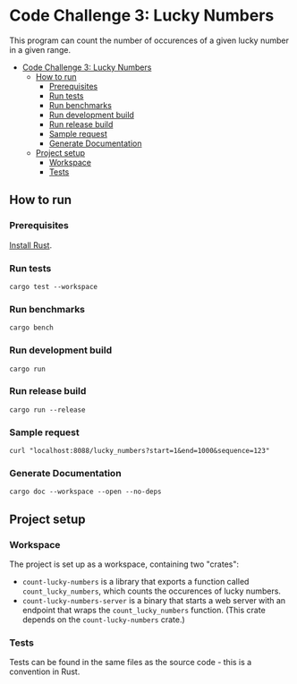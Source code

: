 # Code Challenge 3: Lucky Numbers

This program can count the number of occurences of a given lucky number in a given range.

- [Code Challenge 3: Lucky Numbers](#code-challenge-3-lucky-numbers)
  - [How to run](#how-to-run)
    - [Prerequisites](#prerequisites)
    - [Run tests](#run-tests)
    - [Run benchmarks](#run-benchmarks)
    - [Run development build](#run-development-build)
    - [Run release build](#run-release-build)
    - [Sample request](#sample-request)
    - [Generate Documentation](#generate-documentation)
  - [Project setup](#project-setup)
    - [Workspace](#workspace)
    - [Tests](#tests)

## How to run

### Prerequisites

[Install Rust](https://www.rust-lang.org/tools/install).

### Run tests

```shell
cargo test --workspace
```

### Run benchmarks

```shell
cargo bench
```

### Run development build

```shell
cargo run
```

### Run release build

```shell
cargo run --release
```

### Sample request

```shell
curl "localhost:8088/lucky_numbers?start=1&end=1000&sequence=123"
```

### Generate Documentation

```shell
cargo doc --workspace --open --no-deps
```

## Project setup

### Workspace

The project is set up as a workspace, containing two "crates":

- `count-lucky-numbers` is a library that exports a function called `count_lucky_numbers`, which counts the occurences of lucky numbers.
- `count-lucky-numbers-server` is a binary that starts a web server with an endpoint that wraps the `count_lucky_numbers` function. (This crate depends on the `count-lucky-numbers` crate.)

### Tests

Tests can be found in the same files as the source code - this is a convention in Rust.
